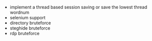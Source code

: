 - implement a thread based session saving or save the lowest thread wordnum
- selenium support 
- directory bruteforce
- steghide bruteforce
- rdp bruteforce